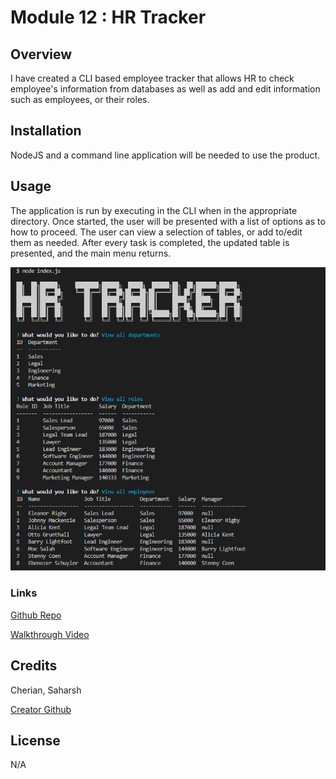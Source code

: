 #  Module 12 : HR Tracker

## Overview

I have created a CLI based employee tracker that allows HR to check employee's information from databases as well as add and edit information such as employees, or their roles.

## Installation

NodeJS and a command line application will be needed to use the product.

## Usage

The application is run by executing <node index.js> in the CLI when in the appropriate directory.
Once started, the user will be presented with a list of options as to how to proceed. The user can view a selection of tables, or add to/edit them as needed. After every task is completed, the updated table is presented, and the main menu returns.

![Screenshot of CLI work and HTML result](./assets/images/screenshot.jpg "Team Profile Generator")

### Links

 [Github Repo](https://github.com/sashdc/hr-tracker)
 
 [Walkthrough Video](https://drive.google.com/file/d/13uRr5rhECB3i4q0DHX2-naE-lwqJImal/view)

 ## Credits

Cherian, Saharsh

[Creator Github](https://github.com/sashdc)

## License

N/A